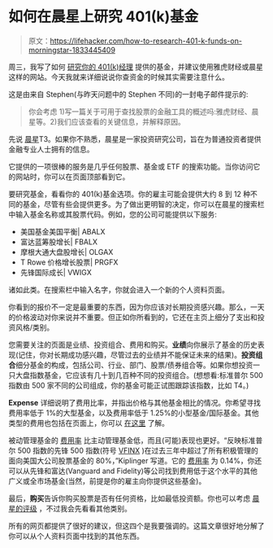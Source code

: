 # 如何在晨星上研究 401(k)基金

> 原文：<https://lifehacker.com/how-to-research-401-k-funds-on-morningstar-1833445409>

周三，我写了如何 [研究你的 401(k)经理](https://twocents.lifehacker.com/how-to-improve-your-401-k-1833432710) 提供的基金，并建议使用雅虎财经或晨星这样的网站。今天我就来详细说说你查资金的时候其实需要注意什么。



这是由来自 Stephen(与昨天问题中的 Stephen 不同)的一封电子邮件提示的:

> 你会考虑 1)写一篇关于可用于查找股票的金融工具的概述吗:雅虎财经、晨星等。2)我们应该查看的关键信息，并解释原因。

先说 [晨星](https://www.morningstar.com/)T3。如果你不熟悉，晨星是一家投资研究公司，旨在为普通投资者提供金融专业人士拥有的信息。

它提供的一项很棒的服务是几乎任何股票、基金或 ETF 的搜索功能。当你访问它的网站时，你可以在页面顶部看到它。

要研究基金，看看你的 401(k)基金选项。你的雇主可能会提供大约 8 到 12 种不同的基金，尽管有些会提供更多。为了做出更明智的决定，你可以在晨星的搜索栏中输入基金名称或其股票代码。例如，您的公司可能提供以下服务:

*   美国基金美国平衡| ABALX
*   富达蓝筹股增长| FBALX
*   摩根大通大盘股增长| OLGAX
*   T Rowe 价格增长股票| PRGFX
*   先锋国际成长| VWIGX

诸如此类。在搜索栏中输入名字，你就会进入一个新的个人资料页面。

你看到的报价不一定是最重要的东西，因为你应该对长期投资感兴趣。那么，一天的价格波动对你来说并不重要。但正如你所看到的，它还在主页上细分了支出和投资风格/类别。

您需要关注的页面是业绩、投资组合、费用和购买。**业绩**向你展示了基金的历史表现(记住，你对长期成功感兴趣，尽管过去的业绩并不能保证未来的结果)。**投资组合**细分基金的构成，包括公司、行业、部门、股票/债券组合等。如果你想投资一只大盘指数基金，它应该有几十到几百种不同的投资组合。(想想看:标准普尔 500 指数由 500 家不同的公司组成，你的基金可能正试图跟踪该指数，比如 T4。)

**Expense** 详细说明了费用比率，并指出价格与其他基金相比的情况。你希望寻找费用率低于 1%的大型基金，以及费用率低于 1.25%的小型基金/国际基金。其他类型的费用也包括在页面上，你可以 [在这里](https://www.morningstar.com/articles/305325/analyze-funds-like-the-pros.html) 了解。

被动管理基金的 [费用率](https://twocents.lifehacker.com/your-finances-should-be-boring-1823831040) 比主动管理基金低，而且(可能)表现也更好。“反映标准普尔 500 指数的先锋 500 指数(符号 [VFINX](http://tfn.kiplinger.com/index.php?ticker=VFINX&page=stockTipsheet) )在过去三年中超过了所有积极管理的面向美国大公司股票基金的 80%，”Kiplinger 写道。它的 [费用率](https://www.morningstar.com/funds/xnas/vfinx/quote.html) 为 0.14%，你还可以从先锋和富达(Vanguard and Fidelity)等公司找到费用低于这个水平的其他广义或全市场基金(当然，前提是你的雇主向你提供这些基金)。

最后，**购买**告诉你购买股票是否有任何资格，比如最低投资额。你也可以考虑 [晨星的评级](https://www.financial-planning.com/opinion/morningstar-data-the-right-and-wrong-ways-to-use-it) ，不过我会先看看其他类别。

所有的网页都提供了很好的建议，但这四个是我要强调的。这篇文章很好地分解了你可以从个人资料页面中找到的其他东西。